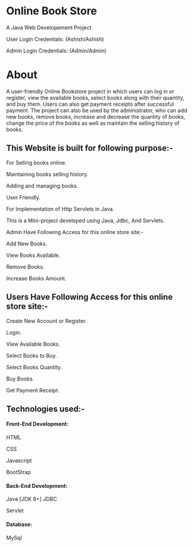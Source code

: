 
# Online Book Store

A Java Web Developement Project

User Login Credentials: (Ashish/Ashish)

Admin Login Credentials: (Admin/Admin)


# About
A user-friendly Online Bookstore project in which users can log in or register, view the available books, select books along with their quantity, and buy them. Users can also get payment receipts after successful payment. The project can also be used by the administrator, who can add new books, remove books, increase and decrease the quantity of books, change the price of the books as well as maintain the selling history of books.

## This Website is built for following purpose:-

For Selling books online.

Maintaining books selling history.

Adding and managing books.

User Friendly.

For Implementation of Http Servlets in Java.

This is a Mini-project developed using Java, Jdbc, And Servlets.

Admin Have Following Access for this online store site:-

Add New Books.

View Books Available.

Remove Books.

Increase Books Amount.

## Users Have Following Access for this online store site:-

Create New Account or Register.

Login.

View Available Books.

Select Books to Buy.

Select Books Quantity.

Buy Books.

Get Payment Receipt.

## Technologies used:-
#### Front-End Development:

HTML

CSS

Javascript

BootStrap

#### Back-End Development:

Java [JDK 8+]
JDBC

Servlet

####   Database:

MySql